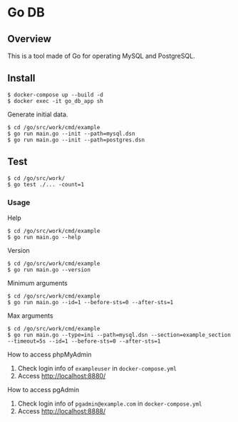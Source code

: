 # Go DB

## Overview
This is a tool made of Go for operating MySQL and PostgreSQL.

## Install
```shell
$ docker-compose up --build -d
$ docker exec -it go_db_app sh
```
Generate initial data.
```shell
$ cd /go/src/work/cmd/example
$ go run main.go --init --path=mysql.dsn
$ go run main.go --init --path=postgres.dsn
```

## Test
```shell
$ cd /go/src/work/
$ go test ./... -count=1
```

### Usage
Help
```shell
$ cd /go/src/work/cmd/example
$ go run main.go --help
```

Version
```shell
$ cd /go/src/work/cmd/example
$ go run main.go --version
```

Minimum arguments
```shell
$ cd /go/src/work/cmd/example
$ go run main.go --id=1 --before-sts=0 --after-sts=1
```

Max arguments
```shell
$ cd /go/src/work/cmd/example
$ go run main.go --type=ini --path=mysql.dsn --section=example_section --timeout=5s --id=1 --before-sts=0 --after-sts=1
```

How to access phpMyAdmin
1. Check login info of `exampleuser` in `docker-compose.yml`
2. Access [http://localhost:8880/](http://localhost:8880/)

How to access pgAdmin
1. Check login info of `pgadmin@example.com` in `docker-compose.yml`
2. Access [http://localhost:8888/](http://localhost:8888/)
